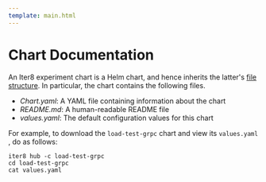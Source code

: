 ```yaml
---
template: main.html
---
```


# Chart Documentation

An Iter8 experiment chart is a Helm chart, and hence inherits the latter's [file structure](https://helm.sh/docs/topics/charts/#the-chart-file-structure). In particular, the chart contains the following files.

* *Chart.yaml*: A YAML file containing information about the chart
* *README.md*: A human-readable README file
* *values.yaml*: The default configuration values for this chart

For example, to download the `load-test-grpc` chart and view its `values.yaml` , do as follows:

```shell
iter8 hub -c load-test-grpc
cd load-test-grpc
cat values.yaml
```


